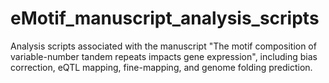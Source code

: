 # eMotif_manuscript_analysis_scripts
Analysis scripts associated with the manuscript "The motif composition of variable-number tandem repeats impacts gene expression", including bias correction, eQTL mapping, fine-mapping, and genome folding prediction.
